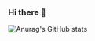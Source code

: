 ### Hi there 👋

![Anurag's GitHub stats](https://github-readme-stats.vercel.app/api?username=fabioo-junioor&show_icons=true&theme=radical)
